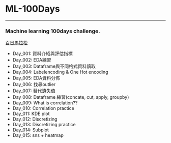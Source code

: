 # ML-100Days
-------------------------------------------------
### Machine learning 100days challenge.
[百日馬拉松](https://ai100.cupoy.com)

  - Day_001: 資料介紹與評估指標
  - Day_002: EDA練習
  - Day_003: Dataframe與不同格式資料讀取
  - Day_004: Labelencoding & One Hot encoding
  - Day_005: EDA資料分佈
  - Day_006: 找尋outlier
  - Day_007: 替代遺失值
  - Day_008: Dataframe 練習(concate, cut, apply, groupby)
  - Day_009: What is correlation??
  - Day_010: Correlation practice
  - Day_011: KDE plot
  - Day_012: Discretizing
  - Day_013: Discretizing practice
  - Day_014: Subplot
  - Day_015: sns + heatmap
